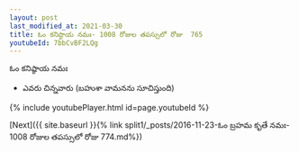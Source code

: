 ```yaml
---
layout: post
last_modified_at: 2021-03-30
title: ఓం కనిష్ఠాయ నమః- 1008 రోజుల తపస్సులో రోజు  765
youtubeId: 7bbCvBF2LQg
---
```

 
 
 ఓం కనిష్ఠాయ నమః  
 
 -  ఎవరు చిన్నవారు (బహుశా వామనను సూచిస్తుంది) 
 
  
 
  
 
 
 
 
 
 


{% include youtubePlayer.html id=page.youtubeId %}
 
[Next]({{ site.baseurl }}{% link  split1/_posts/2016-11-23-ఓం బ్రహమ కృతే నమః- 1008 రోజుల తపస్సులో రోజు  774.md%})
 
